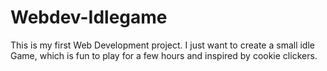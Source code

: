 # Webdev-Idlegame
This is my first Web Development project.
I just want to create a small idle Game, which is fun to play for a few hours and inspired by cookie clickers.
